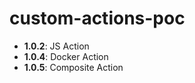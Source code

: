 # custom-actions-poc

- **1.0.2**: JS Action
- **1.0.4**: Docker Action
- **1.0.5**: Composite Action
